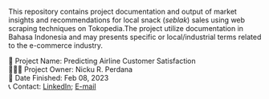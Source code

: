 This repository contains project documentation and output of market insights and recommendations for local snack (_seblak_) sales using web scraping techniques on Tokopedia.The project utilize documentation in Bahasa Indonesia and may presents specific or local/industrial terms related to the e-commerce industry.

🚩 Project Name: Predicting Airline Customer Satisfaction  
🙋🏻‍♂️ Project Owner: Nicku R. Perdana  
🏁 Date Finished: Feb 08, 2023  
📞 Contact: [LinkedIn](https://www.linkedin.com/in/nickurendyperdana/); [E-mail](mailto:nicku.r.perdana@gmail.com)
